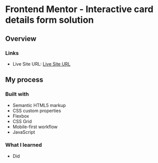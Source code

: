 # Frontend Mentor - Interactive card details form solution

## Overview

### Links

- Live Site URL: [Live Site URL](https://interactive-card-details-form-sigma-eight.vercel.app/)

## My process

### Built with

- Semantic HTML5 markup
- CSS custom properties
- Flexbox
- CSS Grid
- Mobile-first workflow
- JavaScript

### What I learned

- Did 


